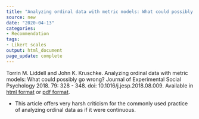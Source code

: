 ```yaml
---
title: "Analyzing ordinal data with metric models: What could possibly go wrong?"
source: new
date: "2020-04-13"
categories:
- Recommendation
tags:
- Likert scales
output: html_document
page_update: complete
---
```


Torrin M. Liddell and John K. Kruschke. Analyzing ordinal data with metric models: What could possibly go wrong? Journal of Experimental Social Psychology 2018. 79: 328 - 348. doi: 10.1016/j.jesp.2018.08.009. Available in [html format](http://www.sciencedirect.com/science/article/pii/S0022103117307746) or [pdf format](http://hbiostat.org/papers/ordinal/lid18ana.pdf).

<!---More--->

+ This article offers very harsh criticism for the commonly used practice of analyzing ordinal data as if it were continuous.
